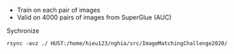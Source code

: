  - Train on each pair of images
 - Valid on 4000 pairs of images from SuperGlue (AUC)
 
Sychronize
```
rsync -avz ./ HUST:/home/hieu123/nghia/src/ImageMatchingChallenge2020/
```

